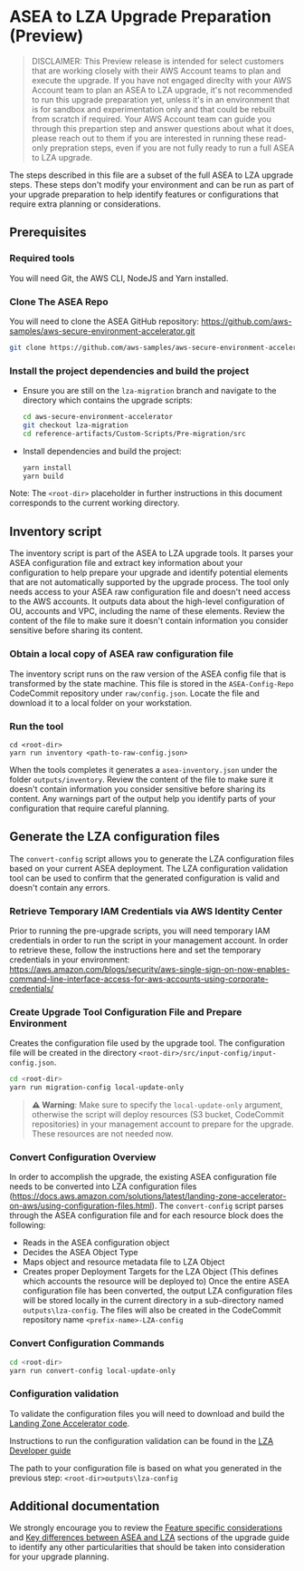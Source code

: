 # ASEA to LZA Upgrade Preparation (Preview)

> DISCLAIMER: This Preview release is intended for select customers that are working closely with their AWS Account teams to plan and execute the upgrade.  If you have not engaged direclty with your AWS Account team to plan an ASEA to LZA upgrade, it's not recommended to run this upgrade preparation yet, unless it's in an environment that is for sandbox and experimentation only and that could be rebuilt from scratch if required.  Your AWS Account team can guide you through this prepartion step and answer questions about what it does, please reach out to them if you are interested in running these read-only prepration steps, even if you are not fully ready to run a full ASEA to LZA upgrade. 

The steps described in this file are a subset of the full ASEA to LZA upgrade steps. These steps don't modify your environment and can be run as part of your upgrade preparation to help identify features or configurations that require extra planning or considerations.

## Prerequisites

### Required tools
You will need Git, the AWS CLI, NodeJS and Yarn installed.

### Clone The ASEA Repo

You will need to clone the ASEA GitHub repository:
<https://github.com/aws-samples/aws-secure-environment-accelerator.git>

```bash
git clone https://github.com/aws-samples/aws-secure-environment-accelerator.git
```

### Install the project dependencies and build the project

- Ensure you are still on the `lza-migration` branch and navigate to the directory which contains the upgrade scripts:

  ```bash
  cd aws-secure-environment-accelerator
  git checkout lza-migration
  cd reference-artifacts/Custom-Scripts/Pre-migration/src
  ```

- Install dependencies and build the project:

  ```bash
  yarn install
  yarn build
  ```

Note: The `<root-dir>` placeholder in further instructions in this document corresponds to the current working directory.

## Inventory script

The inventory script is part of the ASEA to LZA upgrade tools. It parses your ASEA configuration file and extract key information about your configuration to help prepare your upgrade and identify potential elements that are not automatically supported by the upgrade process. The tool only needs access to your ASEA raw configuration file and doesn't need access to the AWS accounts. It outputs data about the high-level configuration of OU, accounts and VPC, including the name of these elements. Review the content of the file to make sure it doesn't contain information you consider sensitive before sharing its content.

### Obtain a local copy of ASEA raw configuration file

The inventory script runs on the raw version of the ASEA config file that is transformed by the state machine. This file is stored in the `ASEA-Config-Repo` CodeCommit repository under `raw/config.json`. Locate the file and download it to a local folder on your workstation.

### Run the tool
```
cd <root-dir>
yarn run inventory <path-to-raw-config.json>
```

When the tools completes it generates a `asea-inventory.json` under the folder `outputs/inventory`. Review the content of the file to make sure it doesn't contain information you consider sensitive before sharing its content. Any warnings part of the output help you identify parts of your configuration that require careful planning.


## Generate the LZA configuration files

The `convert-config` script allows you to generate the LZA configuration files based on your current ASEA deployment. The LZA configuration validation tool can be used to confirm that the generated configuration is valid and doesn't contain any errors.

### Retrieve Temporary IAM Credentials via AWS Identity Center

Prior to running the pre-upgrade scripts, you will need temporary IAM credentials in order to run the script in your management account. In order to retrieve these, follow the instructions here and set the temporary credentials in your environment:
<https://aws.amazon.com/blogs/security/aws-single-sign-on-now-enables-command-line-interface-access-for-aws-accounts-using-corporate-credentials/>

### Create Upgrade Tool Configuration File and Prepare Environment

Creates the configuration file used by the upgrade tool. The configuration file will be created in the directory `<root-dir>/src/input-config/input-config.json`.

```bash
cd <root-dir>
yarn run migration-config local-update-only
```

> **⚠️ Warning**: Make sure to specify the `local-update-only` argument, otherwise the script will deploy resources (S3 bucket, CodeCommit repositories) in your management account to prepare for the upgrade. These resources are not needed now.

### Convert Configuration Overview

In order to accomplish the upgrade, the existing ASEA configuration file needs to be converted into LZA configuration files (<https://docs.aws.amazon.com/solutions/latest/landing-zone-accelerator-on-aws/using-configuration-files.html>). The `convert-config` script parses through the ASEA configuration file and for each resource block does the following:

- Reads in the ASEA configuration object
- Decides the ASEA Object Type
- Maps object and resource metadata file to LZA Object
- Creates proper Deployment Targets for the LZA Object (This defines which accounts the resource will be deployed to)
  Once the entire ASEA configuration file has been converted, the output LZA configuration files will be stored locally in the current directory in a sub-directory named `outputs\lza-config`. The files will also be created in the CodeCommit repository name `<prefix-name>-LZA-config`

### Convert Configuration Commands

```bash
cd <root-dir>
yarn run convert-config local-update-only
```

### Configuration validation
To validate the configuration files you will need to download and build the [Landing Zone Accelerator code](https://github.com/awslabs/landing-zone-accelerator-on-aws).

Instructions to run the configuration validation can be found in the [LZA Developer guide](https://awslabs.github.io/landing-zone-accelerator-on-aws/latest/developer-guide/scripts/#configuration-validator)

The path to your configuration file is based on what you generated in the previous step:  `<root-dir>outputs\lza-config`

## Additional documentation
We strongly encourage you to review the [Feature specific considerations](README.md#feature-specific-considerations) and [Key differences between ASEA and LZA](README.md#other-key-differences-between-asea-and-lza) sections of the upgrade guide to identify any other particularities that should be taken into consideration for your upgrade planning.